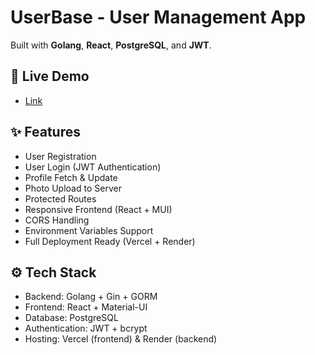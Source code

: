 # UserBase - User Management App

Built with **Golang**, **React**, **PostgreSQL**, and **JWT**.

## 🚀 Live Demo

- [Link](https://userbase-w1s4.vercel.app/)

## ✨ Features

- User Registration
- User Login (JWT Authentication)
- Profile Fetch & Update
- Photo Upload to Server
- Protected Routes
- Responsive Frontend (React + MUI)
- CORS Handling
- Environment Variables Support
- Full Deployment Ready (Vercel + Render)

## ⚙️ Tech Stack

- Backend: Golang + Gin + GORM
- Frontend: React + Material-UI
- Database: PostgreSQL
- Authentication: JWT + bcrypt
- Hosting: Vercel (frontend) & Render (backend)
